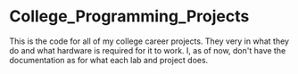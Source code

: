 # College_Programming_Projects
This is the code for all of my college career projects. They very in what they do and what hardware is required for it to work. I, as of now, don't have the documentation as for what each lab and project does. 
